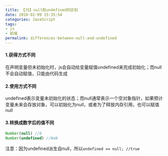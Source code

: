 ```yaml
---
title: 【JS】null和undefined的区别
date: 2018-02-09 15:35:54
categories: JavaScript
tags:
- js
- 前端
permalink: differences-between-null-and-undefined
---
```

#### 1.获得方式不同
在声明变量但未初始化时，js会自动给变量赋值undefined来完成初始化；而null不会自动赋值，只能由代码生成

#### 2.使用方式不同
undefined表示变量未初始化的状态；而null通常表示一个空对象指针，如果预计变量未来会存放对象，可以初始化为null，或者为了释放内存引用，也可以赋值null<!--more-->

#### 3.转换成数字后的值不同
```javascript
Number(null) //0
Number(undefined) //NaN
```

注意：因为undefined派生自null，所以`undefined == null; //true`
